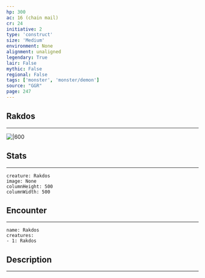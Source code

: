 ```yaml
---
hp: 300
ac: 16 (chain mail)
cr: 24
initiative: 2
type: 'construct'    
size: 'Medium'
environment: None
alignment: unaligned
legendary: True
lair: False
mythic: False
regional: False
tags: ['monster', 'monster/demon']
source: "GGR"
page: 247
---
```


## Rakdos
---

![|600](D:/Program%20Files/5e.tools/img/bestiary/GGR/Rakdos.jpg)

## Stats
---

```statblock
creature: Rakdos
image: None
columnHeight: 500
columnWidth: 500
```

## Encounter
---

```encounter-table
name: Rakdos
creatures:
- 1: Rakdos
```

## Description
---





